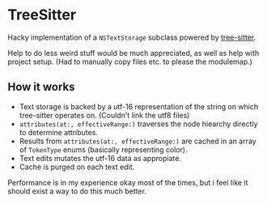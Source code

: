 # TreeSitter
Hacky implementation of a `NSTextStorage` subclass powered by [tree-sitter](http://github.com/tree-sitter/tree-sitter).



Help to do less weird stuff would be much appreciated, as well as help with project setup. (Had to manually copy files etc. to please the modulemap.)

## How it works
- Text storage is backed by a utf-16 representation of the string on which tree-sitter operates on. (Couldn't link the utf8 files)
- `attributes(at:, effectiveRange:)` traverses the node hiearchy directly to determine attributes.
- Results from `attributes(at:, effectiveRange:)` are cached in an array of `TokenType` enums (basically representing color).
- Text edits mutates the utf-16 data as appropiate.
- Cache is purged on each text edit.

Performance is in my experience okay most of the times, but i feel like it should exist a way to do this much better.
